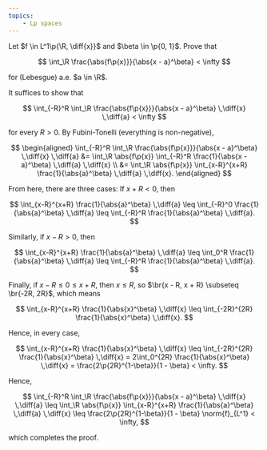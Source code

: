 ```yaml
---
topics:
    - Lp spaces
---
```


<problem>

Let $f \in L^1\p{\R, \diff{x}}$ and $\beta \in \p{0, 1}$. Prove that

$$
\int_\R \frac{\abs{f\p{x}}}{\abs{x - a}^\beta} < \infty
$$

for (Lebesgue) a.e. $a \in \R$.

</problem>

<solution>

It suffices to show that

$$
\int_{-R}^R \int_\R \frac{\abs{f\p{x}}}{\abs{x - a}^\beta} \,\diff{x} \,\diff{a} < \infty
$$

for every $R > 0$. By Fubini-Tonelli (everything is non-negative),

$$
\begin{aligned}
    \int_{-R}^R \int_\R \frac{\abs{f\p{x}}}{\abs{x - a}^\beta} \,\diff{x} \,\diff{a}
        &= \int_\R \abs{f\p{x}} \int_{-R}^R \frac{1}{\abs{x - a}^\beta} \,\diff{a} \,\diff{x} \\
        &= \int_\R \abs{f\p{x}} \int_{x-R}^{x+R} \frac{1}{\abs{a}^\beta} \,\diff{a} \,\diff{x}.
\end{aligned}
$$

From here, there are three cases: If $x + R < 0$, then

$$
\int_{x-R}^{x+R} \frac{1}{\abs{a}^\beta} \,\diff{a}
    \leq \int_{-R}^0 \frac{1}{\abs{a}^\beta} \,\diff{a}
    \leq \int_{-R}^R \frac{1}{\abs{a}^\beta} \,\diff{a}.
$$

Similarly, if $x - R > 0$, then

$$
\int_{x-R}^{x+R} \frac{1}{\abs{a}^\beta} \,\diff{a}
    \leq \int_0^R \frac{1}{\abs{a}^\beta} \,\diff{a}
    \leq \int_{-R}^R \frac{1}{\abs{a}^\beta} \,\diff{a}.
$$

Finally, if $x - R \leq 0 \leq x + R$, then $x \leq R$, so $\br{x - R, x + R} \subseteq \br{-2R, 2R}$, which means

$$
\int_{x-R}^{x+R} \frac{1}{\abs{x}^\beta} \,\diff{x}
    \leq \int_{-2R}^{2R} \frac{1}{\abs{x}^\beta} \,\diff{x}.
$$

Hence, in every case,

$$
\int_{x-R}^{x+R} \frac{1}{\abs{x}^\beta} \,\diff{x}
    \leq \int_{-2R}^{2R} \frac{1}{\abs{x}^\beta} \,\diff{x}
    = 2\int_0^{2R} \frac{1}{\abs{x}^\beta} \,\diff{x}
    = \frac{2\p{2R}^{1-\beta}}{1 - \beta}
    < \infty.
$$

Hence,

$$
\int_{-R}^R \int_\R \frac{\abs{f\p{x}}}{\abs{x - a}^\beta} \,\diff{x} \,\diff{a}
    \leq \int_\R \abs{f\p{x}} \int_{x-R}^{x+R} \frac{1}{\abs{a}^\beta} \,\diff{a} \,\diff{x}
    \leq \frac{2\p{2R}^{1-\beta}}{1 - \beta} \norm{f}_{L^1} < \infty,
$$

which completes the proof.

</solution>
